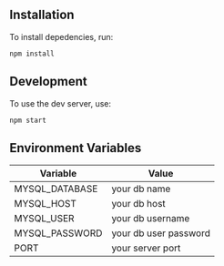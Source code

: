 ## Installation

To install depedencies, run:

```
npm install
```

## Development

To use the dev server, use:

```
npm start
```

## Environment Variables


| Variable       | Value                 |
| -------------- | --------------------- |
| MYSQL_DATABASE | your db name          |
| MYSQL_HOST     | your db host          |
| MYSQL_USER     | your db username      |
| MYSQL_PASSWORD | your db user password |
| PORT           | your server port      |
